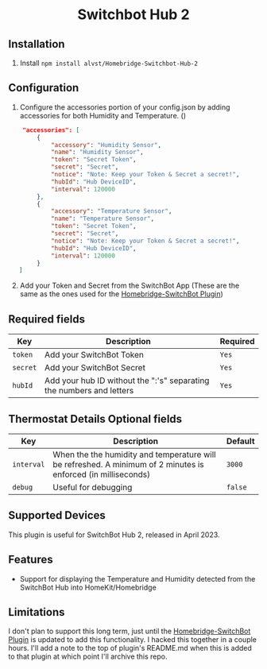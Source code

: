 <span align="center">

# Switchbot Hub 2

</span>

## Installation

1. Install `npm install alvst/Homebridge-Switchbot-Hub-2`

## Configuration

1. Configure the accessories portion of your config.json by adding accessories for both Humidity and Temperature. ()

```json
    "accessories": [
        {
            "accessory": "Humidity Sensor",
            "name": "Humidity Sensor",
            "token": "Secret Token",
            "secret": "Secret",
            "notice": "Note: Keep your Token & Secret a secret!",
            "hubId": "Hub DeviceID",
            "interval": 120000
        },
        {
            "accessory": "Temperature Sensor",
            "name": "Temperature Sensor",
            "token": "Secret Token",
            "secret": "Secret",
            "notice": "Note: Keep your Token & Secret a secret!",
            "hubId": "Hub DeviceID",
            "interval": 120000
        }
   ]
```

2. Add your Token and Secret from the SwitchBot App (These are the same as the ones used for the [Homebridge-SwitchBot Plugin](https://github.com/OpenWonderLabs/homebridge-switchbot))

## Required fields

| Key      | Description                                                          | Required |
| -------- | -------------------------------------------------------------------- | -------- |
| `token`  | Add your SwitchBot Token                                             | `Yes`    |
| `secret` | Add your SwitchBot Secret                                            | `Yes`    |
| `hubId`  | Add your hub ID without the ":'s" separating the numbers and letters | `Yes`    |

## Thermostat Details Optional fields

| Key        | Description                                                                                                   | Default |
| ---------- | ------------------------------------------------------------------------------------------------------------- | ------- |
| `interval` | When the the humidity and temperature will be refreshed. A minimum of 2 minutes is enforced (in milliseconds) | `3000`  |
| `debug`    | Useful for debugging                                                                                          | `false` |

## Supported Devices

This plugin is useful for SwitchBot Hub 2, released in April 2023.

## Features

- Support for displaying the Temperature and Humidity detected from the SwitchBot Hub into HomeKit/Homebridge

## Limitations

I don't plan to support this long term, just until the [Homebridge-SwitchBot Plugin](https://github.com/OpenWonderLabs/homebridge-switchbot) is updated to add this functionality. I hacked this together in a couple hours. I'll add a note to the top of plugin's README.md when this is added to that plugin at which point I'll archive this repo.
